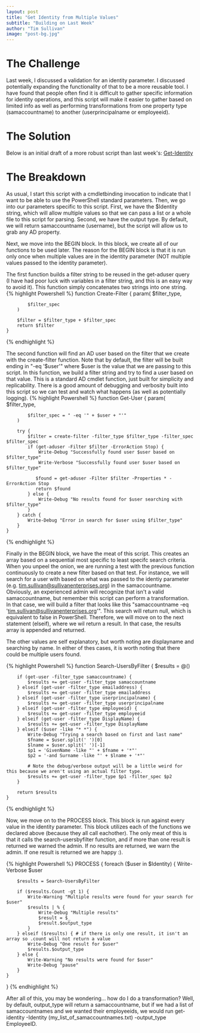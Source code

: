 ```yaml
---
layout: post
title: "Get Identity from Multiple Values"
subtitle: "Building on Last Week"
author: "Tim Sullivan"
image: "post-bg.jpg"
---
```


# The Challenge

Last week, I discussed a validation for an identity parameter. I discussed potentially expanding the functionality of that to be a more reusable tool. I have found that people often find it is difficult to gather specific information for identity operations, and this script will make it easier to gather based on limited info as well as performing transformations from one property type (samaccountname) to another (userprincipalname or employeeid). 

# The Solution 

Below is an initial draft of a more robust script than last week's: [Get-Identity](https://gist.github.com/tjsullivan1/2d0123c5151897c69f4d3c4671d12883)

# The Breakdown

As usual, I start this script with a cmdletbinding invocation to indicate that I want to be able to use the PowerShell standard parameters. Then, we go into our parameters specific to this script. First, we have the $Identity string, which will allow multiple values so that we can pass a list or a whole file to this script for parsing. Second, we have the output type. By default, we will return samaccountname (username), but the script will allow us to grab any AD property. 

Next, we move into the BEGIN block. In this block, we create all of our functions to be used later. The reason for the BEGIN block is that it is run only once when multiple values are in the identity parameter (NOT multiple values passed to the identity parameter).

The first function builds a filter string to be reused in the get-aduser query (I have had poor luck with variables in a filter string, and this is an easy way to avoid it). This function simply concatenates two strings into one string.
{% highlight Powershell %}
    function Create-Filter {
        param(
            $filter_type,

            $filter_spec
        )

        $filter = $filter_type + $filter_spec
        return $filter
    }
{% endhighlight %}

The second function will find an AD user based on the filter that we create with the create-filter function. Note that by default, the filter will be built ending in "-eq '$user'" where $user is the value that we are passing to this script. In this function, we build a filter string and try to find a user based on that value. This is a standard AD cmdlet function, just built for simplicity and replicability. There is a good amount of debugging and verbosity built into this script so we can test and watch what happens (as well as potentially logging).
{% highlight Powershell %}
    function Get-User {
         param(
            $filter_type,

            $filter_spec = " -eq '" + $user + "'"
        )

        try {
            $filter = create-filter -filter_type $filter_type -filter_spec $filter_spec
            if (get-aduser -Filter $filter -ErrorAction Stop) {
                Write-Debug "Successfully found user $user based on $filter_type" 
                Write-Verbose "Successfully found user $user based on $filter_type"

               $found = get-aduser -Filter $filter -Properties * -ErrorAction Stop
               return $found
            } else {
                Write-Debug "No results found for $user searching with $filter_type"
            }
        } catch {
            Write-Debug "Error in search for $user using $filter_type"
        }
    }
{% endhighlight %}

Finally in the BEGIN block, we have the meat of this script. This creates an array based on a sequential most specific to least specifc search criteria. When you unpeel the onion, we are running a test with the previous function continuously to create a new filter based on that test. For instance, we will search for a user with based on what was passed to the identiy parameter (e.g. tim.sullivan@sullivanenterprises.org) in the samaccountname. Obviously, an experienced admin will recognize that isn't a valid samaccountname, but remember this script can perform a transformation. In that case, we will build a filter that looks like this "samaccountname -eq 'tim.sullivan@sullivanenterprises.org'". This search will return null, which is equivalent to false in PowerShell. Therefore, we will move on to the next statement (elseif), where we wil return a result. In that case, the results array is appended and returned. 

The other values are self explanatory, but worth noting are displayname and searching by name. In either of thes cases, it is worth noting that there could be multiple users found. 

{% highlight Powershell %}
    function Search-UsersByFilter {
        $results = @()

        if (get-user -filter_type samaccountname) {
            $results += get-user -filter_type samaccountname
        } elseif (get-user -filter_type emailaddress) {
            $results += get-user -filter_type emailaddress
        } elseif (get-user -filter_type userprincipalname) {
            $results += get-user -filter_type userprincipalname
        } elseif (get-user -filter_type employeeid) {
            $results += get-user -filter_type employeeid
        } elseif (get-user -filter_type DisplayName) {
            $results += get-user -filter_type DisplayName
        } elseif ($user -like "* *") {
            Write-Debug "Trying a search based on first and last name"
            $fname = $user.split(' ')[0]
            $lname = $user.split(' ')[-1]
            $p1 = 'GivenName -like "' + $fname + '*"'
            $p2 = '-and Surname -like "' + $lname + '*"'

            # Note the debug/verbose output will be a little weird for this because we aren't using an actual filter type.
            $results += get-user -filter_type $p1 -filter_spec $p2
        }

        return $results
    }
{% endhighlight %}

Now, we move on to the PROCESS block. This block is run against every value in the identity parameter. This block utilizes each of the functions we declared above (because they all call eachother). The only meat of this is that it calls the search-usersbyfilter function, and if more than one result is returned we warned the admin. If no results are returned, we warn the admin. If one result is returned we are happy :). 

{% highlight Powershell %}
PROCESS {
    foreach ($user in $Identity) {
        Write-Verbose $user
 
        $results = Search-UsersByFilter
                
        if ($results.Count -gt 1) {
            Write-Warning "Multiple results were found for your search for $user"
            $results | % {
                Write-Debug "Multiple results"
                $result = $_
                $result.$output_type
            }
        } elseif ($results) { # if there is only one result, it isn't an array so .count will not return a value
            Write-Debug "One result for $user"
            $results.$output_type
        } else {
            Write-Warning "No results were found for $user"
            Write-Debug "pause"
        }
    }
}
{% endhighlight %}

After all of this, you may be wondering... how do I do a transformation? Well, by default, output_type will return a samaccountname, but if we had a list of samaccountnames and we wanted their employeeids, we would run get-identity -Identity (my_list_of_samaccountnames.txt) -output_type EmployeeID.